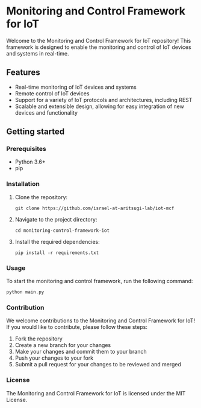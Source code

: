 # Monitoring and Control Framework for IoT

Welcome to the Monitoring and Control Framework for IoT repository! This framework is designed to enable the monitoring and control of IoT devices and systems in real-time.


## Features

- Real-time monitoring of IoT devices and systems
- Remote control of IoT devices
- Support for a variety of IoT protocols and architectures, including REST
- Scalable and extensible design, allowing for easy integration of new devices and functionality

## Getting started
### Prerequisites
- Python 3.6+
- pip

### Installation

1. Clone the repository:
    ``` 
    git clone https://github.com/israel-at-aritsugi-lab/iot-mcf

    ```
1. Navigate to the project directory:
    ``` 
    cd monitoring-control-framework-iot

    ```
1. Install the required dependencies:
    ``` 
    pip install -r requirements.txt

    ```

### Usage
To start the monitoring and control framework, run the following command:

``` c
python main.py


```

### Contribution
We welcome contributions to the Monitoring and Control Framework for IoT! If you would like to contribute, please follow these steps:

1. Fork the repository
1. Create a new branch for your changes
1. Make your changes and commit them to your branch
1. Push your changes to your fork
1. Submit a pull request for your changes to be reviewed and merged

### License
The Monitoring and Control Framework for IoT is licensed under the MIT License.
